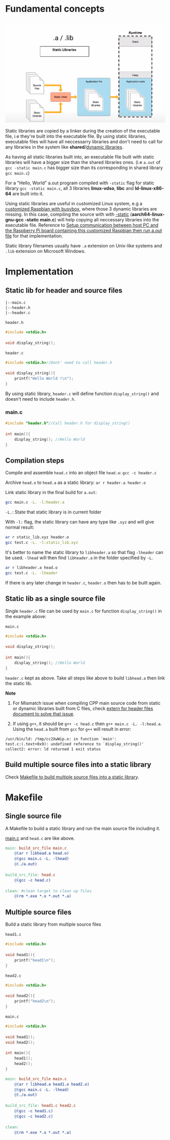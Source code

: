 # Fundamental concepts

![](../Environment/Images/static_library.png)

Static libraries are copied by a linker during the creation of the executable file, i.e they're built into the executable file. By using static libraries, executable files will have all neccessarry libraries and don't need to call for any libraries in the system like **shared**/[dynamic libraries](Shared%20library.md).

As having all static libraries built into, an executable file built with static libraries will have a bigger size than the shared libraries ones. (i.e ``a.out`` of ``gcc -static main.c`` has bigger size than its corresponding in shared library ``gcc main.c``)

For a "Hello, World" a.out program compiled with ``-static`` flag for static library ``gcc -static main.c``, all 3 libraries **linux-vdso**, **libc** and **ld-linux-x86-64** are built into it. 

Using static libraries are useful in customized Linux system, e.g a [customized Raspbian with busybox](https://github.com/TranPhucVinh/Raspberry-Pi-GNU/tree/main/Kernel/Build%20Raspbian%20from%20scratch), where those 3 dynamic libraries are missing. In this case, compiling the source with with [-static](GCC%20compiler.md#-static) (**aarch64-linux-gnu-gcc -static main.c**) will help copying all neccessary libraries into the executable file. Reference to [Setup communication between host PC and the Raspberry Pi board containing this customized Raspbian then run a.out file](https://github.com/TranPhucVinh/Raspberry-Pi-GNU/blob/main/Kernel/Build%20Raspbian%20from%20scratch/Implementations.md#setup-communication-between-host-pc-and-the-raspberry-pi-board-containing-this-customized-raspbian-then-run-aout-file) for that implementation.

Static library filenames usually have ``.a`` extension on Unix-like systems and ``.lib`` extension on Microsoft Windows.

# Implementation

## Static lib for header and source files

```
|--main.c
|--header.h
|--header.c
```

``header.h``

```c
#include <stdio.h>

void display_string();
```
``header.c``
```c
#include <stdio.h>//Dont' need to call header.h

void display_string(){
    printf("Hello World !\n");
}
```
By using static library, ``header.c`` will define function ``display_string()`` and doesn't need to include ``header.h``.

### main.c

```c
#include "header.h"//Call header.h for display_string()

int main(){
	display_string(); //Hello World
}
```

## Compilation steps

Compile and assemble ``head.c`` into an object file ``head.o``: ``gcc -c header.c``

Archive ``head.o`` to ``head.a`` as a static library: ``ar r header.a header.o``

Link static library in the final build for ``a.out``:

```sh
gcc main.c -L. -l:header.a
```

``-L.``: State that static library is in current folder

With ``-l:`` flag, the static library can have any type like ``.xyz`` and will give normal result:

```sh
ar r static_lib.xyz header.o
gcc test.c -L. -l:static_lib.xyz
```

It's better to name the static library to ``libheader.a`` so that flag ``-lheader`` can be used. ``-lhead`` will then find ``libheader.a`` in the folder specified by ``-L``.

```sh
ar r libheader.a head.o
gcc test.c -L. -lheader
```

If there is any later change in ``header.c``, ``header.o`` then has to be built again.
## Static lib as a single source file
Single ``header.c`` file can be used by ``main.c`` for function ``display_string()`` in the example above:

``main.c``

```c
#include <stdio.h>

void display_string();

int main(){
	display_string(); //Hello World
}
```
``header.c`` kept as above. Take all steps like above to build ``libhead.a`` then link the static lib.

**Note**

1. For Mismatch issue when compiling CPP main source code from static or dynamic libraries built from C files, check [extern for header files document to solve that issue](https://github.com/TranPhucVinh/C/blob/master/Introduction/Header/extern%20for%20header%20files.md).

2. If using ``g++``, it should be ``g++ -c head.c`` then ``g++ main.c -L. -l:head.a``. Using the ``head.a`` built from ``gcc`` for ``g++`` will result in error:

```
/usr/bin/ld: /tmp/cc2XwWip.o: in function `main':
test.c:(.text+0x9): undefined reference to `display_string()'
collect2: error: ld returned 1 exit status
```

## Build multiple source files into a static library

Check [Makefile to build multiple source files into a static library](#multiple-source-files).

# Makefile

## Single source file

A Makefile to build a static library and run the main source file including it.

[main.c](#mainc) and ``head.c`` are like above.

```Makefile
main: build_src_file main.c
	@(ar r libhead.a head.o)
	@(gcc main.c -L. -lhead)
	@(./a.out)

build_src_file: head.c
	@(gcc -c head.c)
	
clean: #clean target to clean up files
	@(rm *.exe *.o *.out *.a)
```
## Multiple source files

Build a static library from multiple source files

``head1.c``
```c
#include <stdio.h>

void head1(){
    printf("head1\n");
}
```
``head2.c``
```c
#include <stdio.h>

void head2(){
    printf("head2\n");
}
```
``main.c``
```c
#include <stdio.h>

void head1();
void head2();

int main(){
	head1();
	head2();
}
```
```Makefile
main: build_src_file main.c
	@(ar r libhead.a head1.o head2.o)
	@(gcc main.c -L. -lhead)
	@(./a.out)

build_src_file: head1.c head2.c
	@(gcc -c head1.c)
	@(gcc -c head2.c)

clean:
	@(rm *.exe *.o *.out *.a)
```
